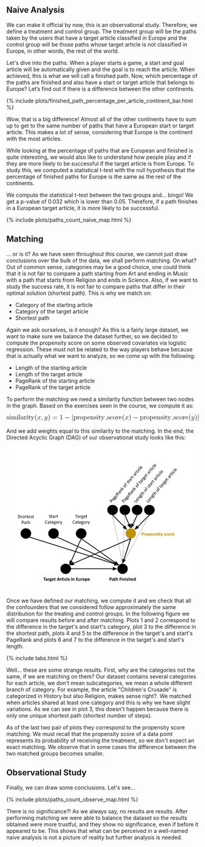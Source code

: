 ## Naive Analysis

We can make it official by now, this is an observational study. Therefore, we define a treatment and control group. The treatment group will be the paths taken by the users that have a target article classified in Europe and the control group will be those paths whose target article is not classified in Europe, in other words, the rest of the world. 

Let's dive into the paths. When a player starts a game, a start and goal article will be automatically given and the goal is to reach the article. When achieved, this is what we will call a finished path. Now, which percentage of the paths are finished and also have a start or target article that belongs to Europe? Let’s find out if there is a difference between the other continents.

{% include plots/finished_path_percentage_per_article_continent_bar.html %}

Wow, that is a big difference! Almost all of the other continents have to sum up to get to the same number of paths that have a European start or target article. This makes a lot of sense, considering that Europe is the continent with the most articles.

While looking at the percentage of paths that are European and finished is quite interesting, we would also like to understand how people play and if they are more likely to be successful if the target article is from Europe. To study this, we computed a statistical t-test with the null hypothesis that the percentage of finished paths for Europe is the same as the rest of the continents.

We compute the statistical t-test between the two groups and… bingo! We get a p-value of 0.032 which is lower than 0.05. Therefore, if a path finishes in a European target article, it is more likely to be successful.

{% include plots/paths_count_naive_map.html %}

## Matching

… or is it? As we have seen throughout this course, we cannot just draw conclusions over the bulk of the data, we shall perform matching. On what? Out of common sense, categories may be a good choice, one could think that it is not fair to compare a path starting from Art and ending in Music with a path that starts from Religion and ends in Science. Also, if we want to study the success rate, it is not fair to compare paths that differ in their optimal solution (shortest path). This is why we match on:

* Category of the starting article
* Category of the target article
* Shortest path

Again we ask ourselves, is it enough? As this is a fairly large dataset, we want to make sure we balance the dataset further, so we decided to compute the propensity score on some observed covariates via logistic regression. These must not be related to the way players behave because that is actually what we want to analyze, so we come up with the following:

* Length of the starting article
* Length of the target article
* PageRank of the starting article
* PageRank of the target article

To perform the matching we need a similarity function between two nodes in the graph. Based on the exercises seen in the course, we compute it as:

<div>
    <img src="/assets/img/equation.svg" />
</div>

And we add weights equal to this similarity to the matching. In the end, the Directed Acyclic Graph (DAG) of our observational study looks like this:
<div>
    <img src="/assets/img/DAG.jpeg" />
</div>

Once we have defined our matching, we compute it and we check that all the confounders that we considered follow approximately the same distribution for the treating and control groups. In the following figure we will compare results before and after matching. Plots 1 and 2 correspond to the difference in the target's and start's category, plot 3 to the difference in the shortest path, plots 4 and 5 to the difference in the target's and start's PageRank and plots 6 and 7 to the difference in the target's and start's length. 

{% include tabs.html %}

Well... these are some strange results. First, why are the categories not the same, if we are matching on them? Our dataset contains several categories for each article, we don't mean subcategories, we mean a whole different branch of category. For example, the article "Children's Crusade" is categorized in History but also Religion, makes sense right?. We matched when articles shared at least one category and this is why we have slight variations. As we can see in plot 3, this doesn't happen because there is only one unique shortest path (shortest number of steps).

As of the last two pair of plots they correspond to the propensity score matching. We must recall that the propensity score of a data point represents its probability of receiving the treatment, so we don't expect an exact matching. We observe that in some cases the difference between the two matched groups becomes smaller.

## Observational Study

Finally, we can draw some conclusions. Let's see…

{% include plots/paths_count_observe_map.html %}

There is no significance?! As we always say, no results are results. After performing matching we were able to balance the dataset so the results obtained were more trustful, and they show no significance, even if before it appeared to be. This shows that what can be perceived in a well-named naive analysis is not a picture of reality but further analysis is needed.